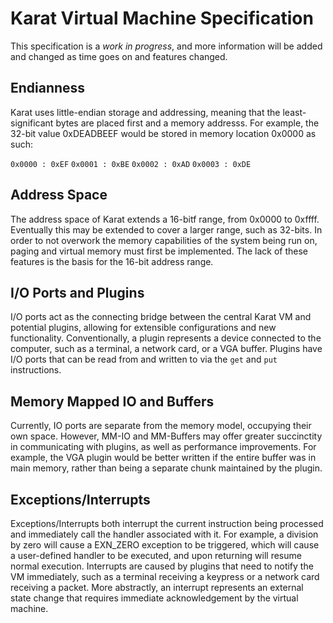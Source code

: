 # Karat Virtual Machine Specification

This specification is a *work in progress*, and more information
will be added and changed as time goes on and features changed.

## Endianness
Karat uses little-endian storage and addressing, meaning
that the least-significant bytes are placed first and a
memory  addresss. For example, the 32-bit value 0xDEADBEEF
would be stored in memory location 0x0000 as such:

`0x0000 : 0xEF`
`0x0001 : 0xBE`
`0x0002 : 0xAD`
`0x0003 : 0xDE`

## Address Space
The address space of Karat extends a 16-bitf range, from
0x0000 to 0xffff. Eventually this may be extended to cover
a larger range, such as 32-bits. In order to not overwork 
the memory capabilities of the system being run on, paging
and virtual memory must first be implemented. The lack of 
these features is the basis for the 16-bit address range.

## I/O Ports and Plugins
I/O ports act as the connecting bridge between the central
Karat VM and potential plugins, allowing for extensible 
configurations and new functionality. Conventionally, a
plugin represents a device connected to the computer, such
as a terminal, a network card, or a VGA buffer. Plugins
have I/O ports that can be read from and written to via the 
`get` and `put` instructions.

## Memory Mapped IO and Buffers
Currently, IO ports are separate from the memory model, 
occupying their own space. However, MM-IO and MM-Buffers
may offer greater succinctity in communicating with 
plugins, as well as performance improvements. For example,
the VGA plugin would be better written if the entire
buffer was in main memory, rather than being a separate chunk
maintained by the plugin.

## Exceptions/Interrupts
Exceptions/Interrupts both interrupt the current instruction
being processed and immediately call the handler associated
with it. For example, a division by zero will cause a EXN\_ZERO
exception to be triggered, which will cause a user-defined
handler to be executed, and upon returning will resume normal
execution. Interrupts are caused by plugins that need to notify
the VM immediately, such as a terminal receiving a keypress or
a network card receiving a packet. More abstractly, an interrupt
represents an external state change that requires immediate
acknowledgement by the virtual machine.
